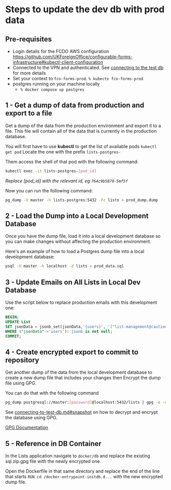 # Steps to update the dev db with prod data

## Pre-requisites

- Login details for the FCDO AWS configuration https://github.com/UKForeignOffice/configurable-forms-infrastructure#kubectl-client-configuration
- Connected to the VPN and authenticated. See [connecting to the test db](https://github.com/UKForeignOffice/lists/blob/master/docs/connecting-to-test-db.md#connecting-to-test-environment-database) for more details
- Set your context to `fco-forms-prod`. `% kubectx fco-forms-prod`
- postgres running on your machine locally
  - `% docker compose up postgres`

## 1 - Get a dump of data from production and export to a file

Get a dump of the data from the production environment and export it to a file. This file will contain all of the data that is currently in the production database.

You will first have to use **kubectl** to get the list of available pods `kubectl get pod`
Locate the one with the prefix `lists-postgres- `

Them access the shell of that pod with the following command:

```bash
kubectl exec -it lists-postgres-[pod_id]
```

_Replace [pod_id] with the relevant id, eg `764c9b5879-5mf5f`_

Now you can run the following command:

```bash
pg_dump -U master -h lists-postgres:5432 -Fc lists > prod_dump.dump
```

## 2 - Load the Dump into a Local Development Database

Once you have the dump file, load it into a local development database so you can make changes without affecting the production environment.

Here's an example of how to load a Postgres dump file into a local development database:

```bash
psql -U master -h localhost -d lists < prod_data.sql
```

## 3 - Update Emails on All Lists in Local Dev Database

Use the script below to replace production emails with this development one:

```sql
BEGIN;
UPDATE List
SET jsonData = jsonb_set(jsonData,'{users}', '["list-management@cautionyourblast.com"]')
WHERE ("jsonData"->'users')::jsonb is not null;
COMMIT;

```

## 4 - Create encrypted export to commit to repository

Get another dump of the data from the local development database to create a new dump file that includes your changes then Encrypt the dump file using GPG.

You can do that with the following command

```bash
pg_dump postgresql://master:[password]@localhost:5432/lists | gpg -e -o updated_prod_data.sql.zip.gpg -r [recipient_id]
```

See [connecting-to-test-db.md#snapshot](https://github.com/UKForeignOffice/lists/blob/master/docs/connecting-to-test-db.md#snapshot) on how to decrypt and encrypt the database using GPG.

[GPG Documentation](https://www.gnupg.org/documentation/index.html)

## 5 - Reference in DB Container

In the Lists application navigate to `docker/db` and replace the existing sql.zip.gpg file with the newly encrypted one.

Open the Dockerfile in that same directory and replace the end of the line that starts `RUN cd /docker-entrypoint-initdb.d...` with the new encrypted dump file.
